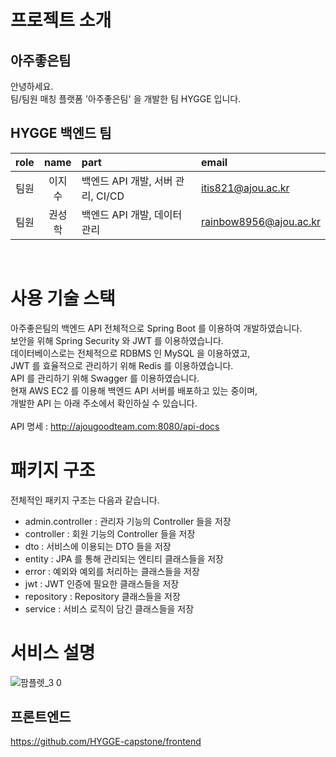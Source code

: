 # 프로젝트 소개
## 아주좋은팀
안녕하세요.<br/>
팀/팀원 매칭 플랫폼 '아주좋은팀' 을 개발한 팀 HYGGE 입니다.<br/>

## HYGGE 백엔드 팀
| role | name | part | email |
| :--: | :--: | :-- | :-- |
| 팀원 | 이지수 | 백엔드 API 개발, 서버 관리, CI/CD | itis821@ajou.ac.kr |
| 팀원 | 권성학 | 백엔드 API 개발, 데이터 관리 | rainbow8956@ajou.ac.kr |
</br>

# 사용 기술 스택
아주좋은팀의 백엔드 API 전체적으로 Spring Boot 를 이용하여 개발하였습니다.<br/>
보안을 위해 Spring Security 와 JWT 를 이용하였습니다.<br/>
데이터베이스로는 전체적으로 RDBMS 인 MySQL 을 이용하였고,<br/> 
JWT 를 효율적으로 관리하기 위해 Redis 를 이용하였습니다.<br/>
API 를 관리하기 위해 Swagger 를 이용하였습니다. <br/>
현재 AWS EC2 를 이용해 백엔드 API 서버를 배포하고 있는 중이며,  
개발한 API 는 아래 주소에서 확인하실 수 있습니다.<br/>  
API 명세 : http://ajougoodteam.com:8080/api-docs
<br/>  

# 패키지 구조
전체적인 패키지 구조는 다음과 같습니다.<br/>
- admin.controller : 관리자 기능의 Controller 들을 저장
- controller : 회원 기능의 Controller 들을 저장
- dto : 서비스에 이용되는 DTO 들을 저장
- entity : JPA 를 통해 관리되는 엔티티 클래스들을 저장
- error :  예외와 예외를 처리하는 클래스들을 저장
- jwt : JWT 인증에 필요한 클래스들을 저장
- repository : Repository 클래스들을 저장
- service : 서비스 로직이 담긴 클래스들을 저장

# 서비스 설명
![팜플렛_3 0](https://github.com/HYGGE-capstone/backend/assets/44251670/358e7dd2-f979-48da-8f9e-12caa341bcc2)

## 프론트엔드 
https://github.com/HYGGE-capstone/frontend
